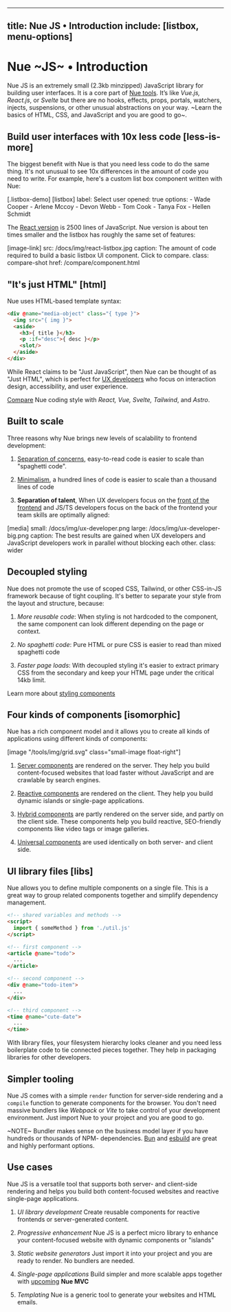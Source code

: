 
---
title: Nue JS • Introduction
include: [listbox, menu-options]
---

# Nue ~JS~ • Introduction

Nue JS is an extremely small (2.3kb minzipped) JavaScript library for building user interfaces. It is a core part of [Nue tools](/tools/). It’s like *Vue.js, React.js*, or *Svelte* but there are no hooks, effects, props, portals, watchers, injects, suspensions, or other unusual abstractions on your way. ~Learn the basics of HTML, CSS, and JavaScript and you are good to go~.


## Build user interfaces with 10x less code [less-is-more]
The biggest benefit with Nue is that you need less code to do the same thing. It's not unusual to see 10x differences in the amount of code you need to write. For example, here's a custom list box component written with Nue:

[.listbox-demo]
  [listbox]
    label: Select user
    opened: true
    options:
      - Wade Cooper
      - Arlene Mccoy
      - Devon Webb
      - Tom Cook
      - Tanya Fox
      - Hellen Schmidt

The [React version](https://headlessui.com/react/listbox) is 2500 lines of JavaScript. Nue version is about ten times smaller and the listbox has roughly the same set of features:


[image-link]
  src: /docs/img/react-listbox.jpg
  caption: The amount of code required to build a basic listbox UI component. Click to compare.
  class: compare-shot
  href: /compare/component.html



## "It's just HTML" [html]
Nue uses HTML-based template syntax:

``` html
<div @name="media-object" class="{ type }">
  <img src="{ img }">
  <aside>
    <h3>{ title }</h3>
    <p :if="desc">{ desc }</p>
    <slot/>
  </aside>
</div>
```

While React claims to be "Just JavaScript", then Nue can be thought of as "Just HTML", which is perfect for [UX developers][divide] who focus on interaction design, accessibility, and user experience.

[Compare](/compare/component.html) Nue coding style with *React, Vue, Svelte, Tailwind*, and *Astro*.

[divide]: https://css-tricks.com/the-great-divide/

## Built to scale
Three reasons why Nue brings new levels of scalability to frontend development:

1. [Separation of concerns](//nuejs.org//why/#soc), easy-to-read code is easier to scale than "spaghetti code".

1. [Minimalism](//nuejs.org/why/#minimalism), a hundred lines of code is easier to scale than a thousand lines of code

1. **Separation of talent**, When UX developers focus on the [front of the frontend][back] and JS/TS developers focus on the back of the frontend your team skills are optimally aligned:


[back]: https://bradfrost.com/blog/post/front-of-the-front-end-and-back-of-the-front-end-web-development/

[media]
  small: /docs/img/ux-developer.png
  large: /docs/img/ux-developer-big.png
  caption: The best results are gained when UX developers and JavaScript developers work in parallel without blocking each other.
  class: wider


## Decoupled styling
Nue does not promote the use of scoped CSS, Tailwind, or other CSS-in-JS framework because of tight coupling. It's better to separate your style from the layout and structure, because:

1. *More reusable code*: When styling is not hardcoded to the component, the same component can look different depending on the page or context.

1. *No spaghetti code*: Pure HTML or pure CSS is easier to read than mixed spaghetti code

1. *Faster page loads*: With decoupled styling it's easier to extract primary CSS from the secondary and keep your HTML page under the critical 14kb limit.

Learn more about [styling components](styling-components.html)



## Four kinds of components [isomorphic]
Nue has a rich component model and it allows you to create all kinds of applications using different kinds of components:

[image "/tools/img/grid.svg" class="small-image float-right"]

1. [Server components](server-components.html) are rendered on the server. They help you build content-focused websites that load faster without JavaScript and are crawlable by search engines.


2. [Reactive components](reactive-components.html) are rendered on the client. They help you build dynamic islands or single-page applications.

3. [Hybrid components](isomorphic-components.html#hybrid) are partly rendered on the server side, and partly on the client side. These components help you build reactive, SEO-friendly components like video tags or image galleries.

3. [Universal components](isomorphic-components.html#universal-components) are used identically on both server- and client side.




## UI library files [libs]
Nue allows you to define multiple components on a single file. This is a great way to group related components together and simplify dependency management.


``` html
<!-- shared variables and methods -->
<script>
  import { someMethod } from './util.js'
</script>

<!-- first component -->
<article @name="todo">
  ...
</article>

<!-- second component -->
<div @name="todo-item">
  ...
</div>

<!-- third component -->
<time @name="cute-date">
  ...
</time>
```

With library files, your filesystem hierarchy looks cleaner and you need less boilerplate code to tie connected pieces together. They help in packaging libraries for other developers.


## Simpler tooling
Nue JS comes with a simple `render` function for server-side rendering and a `compile` function to generate components for the browser. You don't need massive bundlers like *Webpack* or *Vite* to take control of your development environment. Just import Nue to your project and you are good to go.

~NOTE~ Bundler makes sense on the business model layer if you have hundreds or thousands of NPM- dependencies. [Bun](//bun.sh) and [esbuild](//esbuild.github.io/) are great and highly performant options.


## Use cases
Nue JS is a versatile tool that supports both server- and client-side rendering and helps you build both content-focused websites and reactive single-page applications.

1. *UI library development* Create reusable components for reactive frontends or server-generated content.

2. *Progressive enhancement* Nue JS is a perfect micro library to enhance your content-focused website with dynamic components or "islands"

3. *Static website generators* Just import it into your project and you are ready to render. No bundlers are needed.

4. *Single-page applications* Build simpler and more scalable apps together with [upcoming](/tools/) **Nue MVC**

5. *Templating* Nue is a generic tool to generate your websites and HTML emails.






